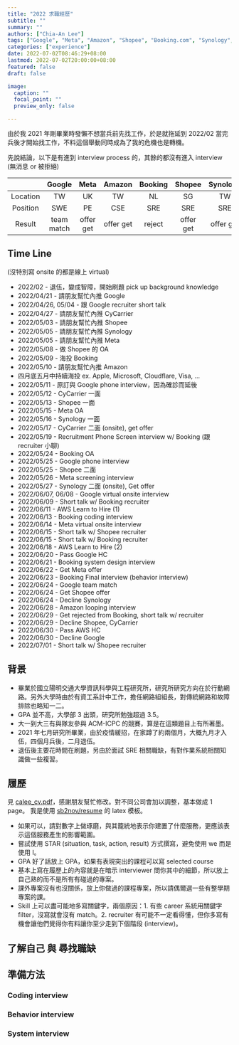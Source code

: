 ```yaml
---
title: "2022 求職經歷"
subtitle: ""
summary: ""
authors: ["Chia-An Lee"]
tags: ["Google", "Meta", "Amazon", "Shopee", "Booking.com", "Synology", "CyCarrier"]
categories: ["experience"]
date: 2022-07-02T08:46:29+08:00
lastmod: 2022-07-02T20:00:00+08:00
featured: false
draft: false

image:
  caption: ""
  focal_point: ""
  preview_only: false

---
```


由於我 2021 年剛畢業時發懶不想當兵前先找工作，於是就拖延到 2022/02 當完兵後才開始找工作，不料這個舉動同時成為了我的危機也是轉機。

先說結論，以下是有進到 interview process 的，其餘的都沒有進入 interview (無消息 or 被拒絕)

| |Google|Meta|Amazon|Booking|Shopee|Synology|CyCarrier|
|:-:|:-:|:-:|:-:|:-:|:-:|:-:|:-:|
|Location|TW|UK|TW|NL|SG|TW|TW|
|Position|SWE|PE|CSE|SRE|SRE|SRE|SRE|
|Result|team match|offer get|offer get|reject|offer get|offer get|offer get|

## Time Line

(沒特別寫 onsite 的都是線上 virtual)

* 2022/02 - 退伍，變成智障，開始刷題 pick up background knowledge
* 2022/04/21 - 請朋友幫忙內推 Google
* 2022/04/26, 05/04 - 跟 Google recruiter short talk
* 2022/04/27 - 請朋友幫忙內推 CyCarrier
* 2022/05/03 - 請朋友幫忙內推 Shopee
* 2022/05/05 - 請朋友幫忙內推 Synology
* 2022/05/05 - 請朋友幫忙內推 Meta
* 2022/05/08 - 做 Shopee 的 OA
* 2022/05/09 - 海投 Booking
* 2022/05/10 - 請朋友幫忙內推 Amazon
* 四月底五月中持續海投 ex. Apple, Microsoft, Cloudflare, Visa, ...
* 2022/05/11 - 原訂與 Google phone interview，因為確診而延後
* 2022/05/12 - CyCarrier 一面
* 2022/05/13 - Shopee 一面
* 2022/05/15 - Meta OA
* 2022/05/16 - Synology 一面
* 2022/05/17 - CyCarrier 二面 (onsite), get offer
* 2022/05/19 - Recruitment Phone Screen interview w/ Booking (跟 recruiter 小聊)
* 2022/05/24 - Booking OA
* 2022/05/25 - Google phone interview
* 2022/05/25 - Shopee 二面
* 2022/05/26 - Meta screening interview
* 2022/05/27 - Synology 二面 (onsite), Get offer
* 2022/06/07, 06/08 - Google virtual onsite interview
* 2022/06/09 - Short talk w/ Booking recruiter
* 2022/06/11 - AWS Learn to Hire (1)
* 2022/06/13 - Booking coding interview
* 2022/06/14 - Meta virtual onsite interview
* 2022/06/15 - Short talk w/ Shopee recruiter
* 2022/06/15 - Short talk w/ Booking recruiter
* 2022/06/18 - AWS Learn to Hire (2)
* 2022/06/20 - Pass Google HC
* 2022/06/21 - Booking system design interview
* 2022/06/22 - Get Meta offer
* 2022/06/23 - Booking Final interview (behavior interview)
* 2022/06/24 - Google team match
* 2022/06/24 - Get Shopee offer
* 2022/06/24 - Decline Synology
* 2022/06/28 - Amazon looping interview
* 2022/06/29 - Get rejected from Booking, short talk w/ recruiter
* 2022/06/29 - Decline Shopee, CyCarrier
* 2022/06/30 - Pass AWS HC
* 2022/06/30 - Decline Google
* 2022/07/01 - Short talk w/ Shopee recruiter

## 背景

* 畢業於國立陽明交通大學資訊科學與工程研究所，研究所研究方向在於行動網路。另外大學時由於有資工系計中工作，擔任網路組組長，對傳統網路和故障排除也略知一二。
* GPA 並不高，大學部 3 出頭，研究所勉強超過 3.5。
* 大一到大三有與隊友參與 ACM-ICPC 的競賽，算是在這類題目上有所著墨。
* 2021 年七月研究所畢業，由於疫情緩招，在家蹲了約兩個月，大概九月才入伍，四個月兵後，二月退伍。
* 退伍後主要花時間在刷題，另由於面試 SRE 相關職缺，有對作業系統相關知識做一些複習。

## 履歷

見 [calee_cv.pdf](https://calee.xyz/files/calee_cv.pdf)，感謝朋友幫忙修改。對不同公司會加以調整，基本做成 1 page。
我是使用 [sb2nov/resume](https://github.com/sb2nov/resume) 的 latex 模板。
* 如果可以，請對數字上做琢磨，與其籠統地表示你建置了什麼服務，更應該表示這個服務產生的影響範圍。
* 嘗試使用 STAR (situation, task, action, result) 方式撰寫，避免使用 we 而是使用 I。
* GPA 好了話放上 GPA，如果有表現突出的課程可以寫 selected course
* 基本上寫在履歷上的內容就是在暗示 interviewer 問你其中的細節，所以放上自己熟的而不是所有有碰過的專案。
* 課外專案沒有也沒關係，放上你做過的課程專案，所以請偶爾選一些有整學期專案的課。
* Skill 上可以盡可能地多寫關鍵字，兩個原因：1. 有些 career 系統用關鍵字 filter，沒寫就會沒有 match。2. recruiter 有可能不一定看得懂，但你多寫有機會讓他們覺得你有料讓你至少走到下個階段 (interview)。

## 了解自己 與 尋找職缺

## 準備方法

### Coding interview

### Behavior interview

### System interview
